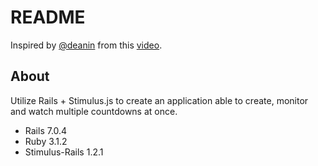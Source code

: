 # README

Inspired by [@deanin](https://twitter.com/deaniocom) from this [video](https://www.youtube.com/watch?v=A6H_gjT0fT4).

## About

Utilize Rails + Stimulus.js to create an application able to create, monitor and watch multiple countdowns at once.

* Rails 7.0.4
* Ruby 3.1.2
* Stimulus-Rails 1.2.1
